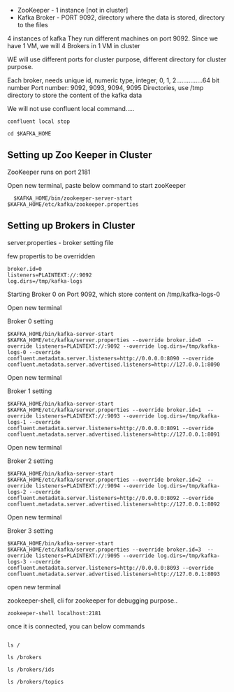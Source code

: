  - ZooKeeper - 1 instance [not in cluster]
 - Kafka Broker -  PORT 9092, directory where the data is stored, directory to the files

 4 instances of kafka
  They run different machines on port 9092. Since we have 1 VM, we will 4 Brokers in 1 VM in cluster
  
  WE will use different ports for cluster purpose, different directory for cluster purpose.
  
  Each broker, needs unique id, numeric type, integer, 0, 1, 2...............64 bit number
  Port number: 9092, 9093, 9094, 9095
  Directories, use /tmp directory to store the content of the kafka data
  
  We will not use confluent local command.....
  
  
  
  
 ```
 confluent local stop
 ```
 
 ```
 cd $KAFKA_HOME
 
 ```
 
 
 ## Setting up Zoo Keeper in Cluster
  ZooKeeper runs on port 2181
  
  Open new terminal, paste below command to start zooKeeper
  
```  
  $KAFKA_HOME/bin/zookeeper-server-start $KAFKA_HOME/etc/kafka/zookeeper.properties
```
 
 ## Setting up Brokers in Cluster
 
 server.properties - broker setting file

few propertis to be overridden

```
broker.id=0
listeners=PLAINTEXT://:9092
log.dirs=/tmp/kafka-logs
```  
  
  
Starting Broker 0 on Port 9092, which store content on /tmp/kafka-logs-0
 
Open new terminal 

Broker 0 setting

```
$KAFKA_HOME/bin/kafka-server-start $KAFKA_HOME/etc/kafka/server.properties --override broker.id=0  --override listeners=PLAINTEXT://:9092 --override log.dirs=/tmp/kafka-logs-0 --override confluent.metadata.server.listeners=http://0.0.0.0:8090 --override confluent.metadata.server.advertised.listeners=http://127.0.0.1:8090
```

Open new terminal 

Broker 1 setting

```
$KAFKA_HOME/bin/kafka-server-start $KAFKA_HOME/etc/kafka/server.properties --override broker.id=1  --override listeners=PLAINTEXT://:9093 --override log.dirs=/tmp/kafka-logs-1 --override confluent.metadata.server.listeners=http://0.0.0.0:8091 --override confluent.metadata.server.advertised.listeners=http://127.0.0.1:8091
```

 
Open new terminal 

Broker 2 setting

```
$KAFKA_HOME/bin/kafka-server-start $KAFKA_HOME/etc/kafka/server.properties --override broker.id=2  --override listeners=PLAINTEXT://:9094 --override log.dirs=/tmp/kafka-logs-2 --override confluent.metadata.server.listeners=http://0.0.0.0:8092 --override confluent.metadata.server.advertised.listeners=http://127.0.0.1:8092
```


Open new terminal 

Broker 3 setting

```
$KAFKA_HOME/bin/kafka-server-start $KAFKA_HOME/etc/kafka/server.properties --override broker.id=3  --override listeners=PLAINTEXT://:9095 --override log.dirs=/tmp/kafka-logs-3 --override confluent.metadata.server.listeners=http://0.0.0.0:8093 --override confluent.metadata.server.advertised.listeners=http://127.0.0.1:8093
```



open new terminal

zookeeper-shell, cli for zookeeper for debugging purpose..

```
zookeeper-shell localhost:2181
```

once it is connected, you can below commands

```

ls /

ls /brokers

ls /brokers/ids

ls /brokers/topics



```
